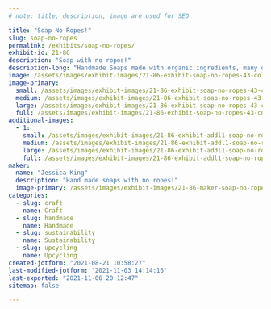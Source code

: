 ```yaml
---
# note: title, description, image are used for SEO

title: "Soap No Ropes!"
slug: soap-no-ropes
permalink: /exhibits/soap-no-ropes/
exhibit-id: 21-86
description: "Soap with no ropes!"
description-long: "Handmade Soaps made with organic ingredients, many of which are found in our own kitchen cabinets!"
image: /assets/images/exhibit-images/21-86-exhibit-soap-no-ropes-43-colin-and-aimi-valentines-for-web-5278-large.jpg
image-primary: 
  small: /assets/images/exhibit-images/21-86-exhibit-soap-no-ropes-43-colin-and-aimi-valentines-for-web-5278-small.jpg
  medium: /assets/images/exhibit-images/21-86-exhibit-soap-no-ropes-43-colin-and-aimi-valentines-for-web-5278-medium.jpg
  large: /assets/images/exhibit-images/21-86-exhibit-soap-no-ropes-43-colin-and-aimi-valentines-for-web-5278-large.jpg
  full: /assets/images/exhibit-images/21-86-exhibit-soap-no-ropes-43-colin-and-aimi-valentines-for-web-5278-full.jpg
additional-images: 
  - 1:
    small: /assets/images/exhibit-images/21-86-exhibit-addl1-soap-no-ropes-wd48-a445563-3-jk-small.jpg
    medium: /assets/images/exhibit-images/21-86-exhibit-addl1-soap-no-ropes-wd48-a445563-3-jk-medium.jpg
    large: /assets/images/exhibit-images/21-86-exhibit-addl1-soap-no-ropes-wd48-a445563-3-jk-large.jpg
    full: /assets/images/exhibit-images/21-86-exhibit-addl1-soap-no-ropes-wd48-a445563-3-jk-full.jpg
maker: 
  name: "Jessica King"
  description: "Hand made soaps with no ropes!"
  image-primary: /assets/images/exhibit-images/21-86-maker-soap-no-ropes-colin-and-aimi-valentines-for-web-medium.jpg
categories: 
  - slug: craft
    name: Craft
  - slug: handmade
    name: Handmade
  - slug: sustainability
    name: Sustainability
  - slug: upcycling
    name: Upcycling
created-jotform: "2021-08-21 10:58:27"
last-modified-jotform: "2021-11-03 14:14:16"
last-exported: "2021-11-06 20:12:47"
sitemap: false

---
```

